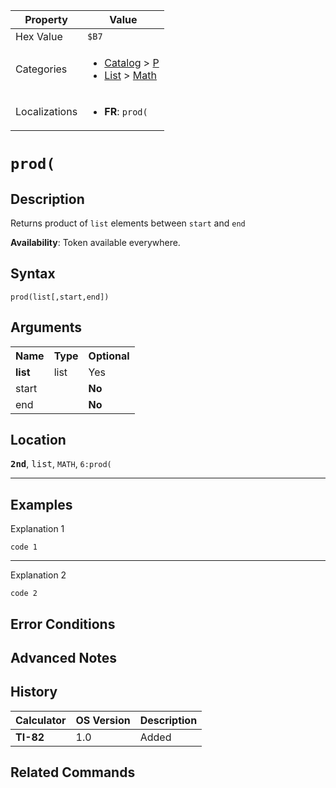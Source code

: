 | Property      | Value |
|---------------|-------|
| Hex Value     | `$B7`|
| Categories    | <ul><li>[Catalog](<../categories/Catalog.md>) > [P](<../categories/Catalog.md#P>)</li><li>[List](<../categories/List.md>) > [Math](<../categories/List.md#Math>)</li></ul> |
| Localizations | <ul><li><b>FR</b>: `prod(`</li></ul> |

# `prod(`

## Description
Returns product of `list` elements between `start` and `end`


<b>Availability</b>: Token available everywhere.

## Syntax
`prod(list[,start,end])`

## Arguments
<table>
<tr><th>Name</th><th>Type</th><th>Optional</th></tr>

<tr><td><b>list</b></td><td>list</td><td>Yes</td></tr>

<tr><td>start</td><td></td><td><b>No</b></td></tr>

<tr><td>end</td><td></td><td><b>No</b></td></tr>

</table>

## Location
<tt><kbd><b>2nd</b></kbd></tt>, <kbd>list</kbd>, `MATH`, `6:prod(`
<hr>

## Examples

Explanation 1
```ti-basic
code 1
```
---
Explanation 2
```ti-basic
code 2
```

## Error Conditions


## Advanced Notes


## History
| Calculator | OS Version | Description |
|------------|------------|-------------|
| <b>TI-82</b> | 1.0 | Added |

## Related Commands

